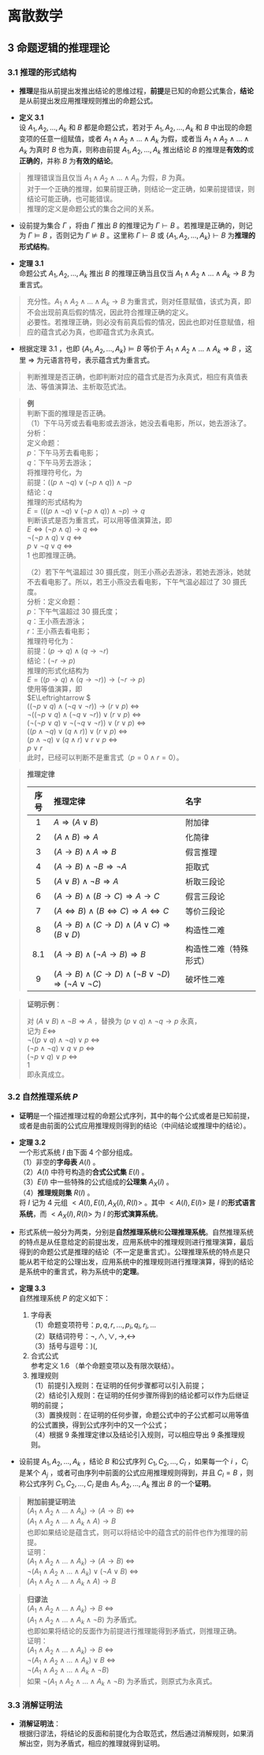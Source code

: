# 离散数学

## 3 命题逻辑的推理理论

### 3.1 推理的形式结构

- **推理**是指从前提出发推出结论的思维过程，**前提**是已知的命题公式集合，**结论**是从前提出发应用推理规则推出的命题公式。

- **定义 3.1**  
  设 $A_1,A_2,...,A_k$ 和 $B$ 都是命题公式，若对于 $A_1,A_2,...,A_k$ 和 $B$ 中出现的命题变项的任意一组赋值，或者 $A_1\land A_2\land ...\land A_k$ 为假，或者当 $A_1\land A_2 \land ... \land A_k$ 为真时 $B$ 也为真，则称由前提 $A_1,A_2,...,A_k$ 推出结论 $B$ 的推理是**有效的**或**正确的**，并称 $B$ 为**有效的结论**。

> 推理错误当且仅当 $A_1\land A_2\land ... \land A_n$ 为假，$B$ 为真。  
> 对于一个正确的推理，如果前提正确，则结论一定正确，如果前提错误，则结论可能正确，也可能错误。  
> 推理的定义是命题公式的集合之间的关系。

- 设前提为集合 $\Gamma$ ，将由 $\Gamma$ 推出 $B$ 的推理记为 $\Gamma \vdash B$ 。若推理是正确的，则记为 $\Gamma \vDash B$ ，否则记为 $\Gamma \nvDash B$ 。这里称 $\Gamma \vdash B$ 或 $\{A_1,A_2,...,A_k\}\vdash B$ 为**推理的形式结构**。

- **定理 3.1**  
  命题公式 $A_1,A_2,...,A_k$ 推出 $B$ 的推理正确当且仅当 $A_1\land A_2\land ... \land A_k\to B$ 为重言式。

> 充分性。$A_1\land A_2\land ... \land A_k\to B$ 为重言式，则对任意赋值，该式为真，即不会出现前真后假的情况，因此符合推理正确的定义。  
> 必要性。若推理正确，则必没有前真后假的情况，因此也即对任意赋值，相应的蕴含式必为真，也即蕴含式为永真式。

- 根据定理 3.1 ，也即 $\{A_1,A_2,...,A_k\}\vDash B$ 等价于 $A_1\land A_2\land ... \land A_k \Rightarrow B$ ，这里 $\Rightarrow$ 为元语言符号，表示蕴含式为重言式。

> 判断推理是否正确，也即判断对应的蕴含式是否为永真式，相应有真值表法、等值演算法、主析取范式法。

> **例**  
> 判断下面的推理是否正确。  
> （1）下午马芳或去看电影或去游泳，她没去看电影，所以，她去游泳了。  
> 分析：  
> 定义命题：  
> $p$：下午马芳去看电影；  
> $q$：下午马芳去游泳；  
> 将推理符号化，为  
> 前提：$((p\land \lnot q)\lor (\lnot p\land q))\land \lnot p$  
> 结论：$q$  
> 推理的形式结构为  
> $E=(((p\land \lnot q)\lor (\lnot p\land q))\land \lnot p)\to q$  
> 判断该式是否为重言式，可以用等值演算法，即  
> $E\Leftrightarrow (\lnot p\land q)\to q$ $\Leftrightarrow$  
> $\lnot (\lnot p\land q)\lor q$ $\Leftrightarrow$  
> $p\lor \lnot q\lor q$ $\Leftrightarrow$  
> $1$
> 也即推理正确。
>
> （2）若下午气温超过 $30$ 摄氏度，则王小燕必去游泳，若她去游泳，她就不去看电影了。所以，若王小燕没去看电影，下午气温必超过了 $30$ 摄氏度。  
> 分析：定义命题：  
> $p$：下午气温超过 30 摄氏度；  
> $q$：王小燕去游泳；  
> $r$：王小燕去看电影；  
> 推理符号化为：  
> 前提：$(p\to q)\land (q \to \lnot r)$  
> 结论：$(\lnot r\to p)$  
> 推理的形式化结构为  
> $E=((p\to q)\land (q \to \lnot r))\to (\lnot r\to p)$  
> 使用等值演算，即  
> $E\Leftrightarrow $  
> $((\lnot p\lor q)\land (\lnot q \lor \lnot r))\to (r\lor p)$ $\Leftrightarrow$  
> $\lnot ((\lnot p\lor q)\land (\lnot q \lor \lnot r))\lor (r\lor p)$ $\Leftrightarrow$  
> $(\lnot (\lnot p\lor q)\lor \lnot (\lnot q\lor \lnot r))\lor (r\lor p)$ $\Leftrightarrow$  
> $((p\land \lnot q)\lor (q\land r))\lor (r\lor p)$ $\Leftrightarrow$  
> $(p\land \lnot q)\lor (q\land r)\lor r\lor p$ $\Leftrightarrow$  
> $p\lor r$  
> 此时，已经可以判断不是重言式（$p=0\land r=0$）。

> **推理定律**  
>
> 序号 | 推理定律 | 名字
> :-: | :- | :-
> 1 | $A\Rightarrow (A\lor B)$ | 附加律
> 2 | $(A\land B)\Rightarrow A$ | 化简律
> 3 | $(A\to B)\land A\Rightarrow B$ | 假言推理
> 4 | $(A\to B)\land \lnot B\Rightarrow \lnot A$ | 拒取式
> 5 | $(A\lor B)\land \lnot B\Rightarrow A$ | 析取三段论
> 6 | $(A\to B)\land (B\to C)\Rightarrow A\to C$ | 假言三段论
> 7 | $(A\Leftrightarrow B)\land (B\Leftrightarrow C)\Rightarrow A\Leftrightarrow C$ | 等价三段论
> 8 | $(A\to B)\land (C\to D)\land (A\lor C)\Rightarrow (B\lor D)$ | 构造性二难
> 8.1 | $(A\to B)\land (\lnot A\to B)\Rightarrow B$ | 构造性二难（特殊形式）
> 9 | $(A\to B)\land (C\to D)\land (\lnot B\lor \lnot D)\Rightarrow (\lnot A\lor \lnot C)$ | 破坏性二难

> **证明示例**：
>
> 对 $(A\lor B)\land \lnot B\Rightarrow A$ ，替换为 $(p\lor q)\land \lnot q\to p$ 永真，  
> 记为 $E\Leftrightarrow$  
> $\lnot ((p\lor q)\land \lnot q)\lor p$ $\Leftrightarrow$  
> $(\lnot p\land \lnot q)\lor q\lor p$ $\Leftrightarrow$  
> $(\lnot p\lor q)\lor p$ $\Leftrightarrow$  
> $1$  
> 即永真成立。

### 3.2 自然推理系统 $P$

- **证明**是一个描述推理过程的命题公式序列，其中的每个公式或者是已知前提，或者是由前面的公式应用推理规则得到的结论（中间结论或推理中的结论）。

- **定理 3.2**  
  一个形式系统 $I$ 由下面 $4$ 个部分组成。  
  （1）非空的**字母表** $A(I)$ 。  
  （2）$A(I)$ 中符号构造的**合式公式集** $E(I)$ 。  
  （3）$E(I)$ 中一些特殊的公式组成的**公理集** $A_X(I)$ 。  
  （4）**推理规则集** $R(I)$ 。  
  将 $I$ 记为 $4$ 元组 $<A(I),E(I),A_X(I),R(I)>$ 。其中 $<A(I),E(I)>$ 是 $I$ 的**形式语言系统**，而 $<A_X(I),R(I)>$ 为 $I$ 的**形式演算系统**。

- 形式系统一般分为两类，分别是**自然推理系统**和**公理推理系统**。自然推理系统的特点是从任意给定的前提出发，应用系统中的推理规则进行推理演算，最后得到的命题公式是推理的结论（不一定是重言式）。公理推理系统的特点是只能从若干给定的公理出发，应用系统中的推理规则进行推理演算，得到的结论是系统中的重言式，称为系统中的**定理**。

- **定理 3.3**  
  自然推理系统 $P$ 的定义如下：  
  1. 字母表  
  （1）命题变项符号：$p,q,r,...,p_i,q_i,r_i,...$  
  （2）联结词符号：$\lnot ,\land,\lor,\to,\leftrightarrow$  
  （3）括号与逗号：$) ( ,$  
  2. 合式公式  
  参考定义 1.6 （单个命题变项以及有限次联结）。  
  3. 推理规则  
  （1）前提引入规则：在证明的任何步骤都可以引入前提；  
  （2）结论引入规则：在证明的任何步骤所得到的结论都可以作为后继证明的前提；  
  （3）置换规则：在证明的任何步骤，命题公式中的子公式都可以用等值的公式置换，得到公式序列中的又一个公式；  
  （4）根据 9 条推理定律以及结论引入规则，可以相应导出 9 条推理规则。  

- 设前提 $A_1,A_2,...,A_k$ ，结论 $B$ 和公式序列 $C_1,C_2,...,C_l$ ，如果每一个 $i$ ，$C_i$ 是某个 $A_j$ ，或者可由序列中前面的公式应用推理规则得到，并且 $C_l=B$ ，则称公式序列 $C_1,C_2,...,C_l$ 是由 $A_1,A_2,...,A_k$ 推出 $B$ 的一个**证明**。

> **附加前提证明法**  
> $(A_1\land A_2\land ...\land A_k)\to (A\to B)$ $\Leftrightarrow$  
> $(A_1\land A_2\land ...\land A_k\land A)\to B$  
> 也即如果结论是蕴含式，则可以将结论中的蕴含式的前件也作为推理的前提。  
> 证明：  
> $(A_1\land A_2\land ...\land A_k)\to (A\to B)$ $\Leftrightarrow$  
> $\lnot (A_1\land A_2\land ...\land A_k)\lor (\lnot A\lor B)$ $\Leftrightarrow$  
> $(A_1\land A_2\land ...\land A_k\land A)\to B$  

> **归谬法**  
> $(A_1\land A_2\land ... \land A_k)\to B$ $\Leftrightarrow$  
> $(A_1\land A_2\land ...\land A_k\land \lnot B)$ 为矛盾式。  
> 也即如果将结论的反面作为前提进行推理能得到矛盾式，则推理正确。  
> 证明：  
> $(A_1\land A_2\land ... \land A_k)\to B$ $\Leftrightarrow$  
> $\lnot (A_1\land A_2\land ... \land A_k)\lor B$ $\Leftrightarrow$  
> $\lnot (A_1\land A_2\land ... \land A_k \land \lnot B)$  
> 如果 $\lnot (A_1\land A_2\land ... \land A_k \land \lnot B)$ 为矛盾式，则原式为永真式。  

### 3.3 消解证明法

- **消解证明法**：  
  根据归谬法，将结论的反面和前提化为合取范式，然后通过消解规则，如果消解出空，则为矛盾式，相应的推理就得到证明。
